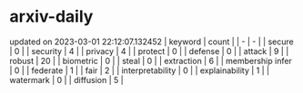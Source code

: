 # arxiv-daily
updated on 2023-03-01 22:12:07.132452
| keyword | count |
| - | - |
| secure | 0 |
| security | 4 |
| privacy | 4 |
| protect | 0 |
| defense | 0 |
| attack | 9 |
| robust | 20 |
| biometric | 0 |
| steal | 0 |
| extraction | 6 |
| membership infer | 0 |
| federate | 1 |
| fair | 2 |
| interpretability | 0 |
| explainability | 1 |
| watermark | 0 |
| diffusion | 5 |
